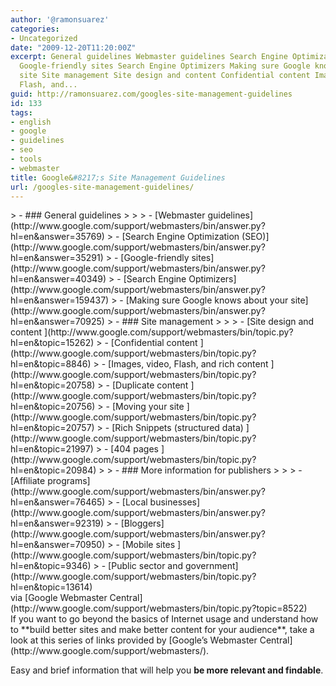 ```yaml
---
author: '@ramonsuarez'
categories:
- Uncategorized
date: "2009-12-20T11:20:00Z"
excerpt: General guidelines Webmaster guidelines Search Engine Optimization (SEO)
  Google-friendly sites Search Engine Optimizers Making sure Google knows about your
  site Site management Site design and content Confidential content Images, video,
  Flash, and...
guid: http://ramonsuarez.com/googles-site-management-guidelines
id: 133
tags:
- english
- google
- guidelines
- seo
- tools
- webmaster
title: Google&#8217;s Site Management Guidelines
url: /googles-site-management-guidelines/
---
```


<div class="posterous_bookmarklet_entry">> - ### General guidelines
>     
>     
>     - [<span class="answer_link">Webmaster guidelines</span>](http://www.google.com/support/webmasters/bin/answer.py?hl=en&answer=35769)
>     - [<span class="answer_link">Search Engine Optimization (SEO)</span>](http://www.google.com/support/webmasters/bin/answer.py?hl=en&answer=35291)
>     - [<span class="answer_link">Google-friendly sites</span>](http://www.google.com/support/webmasters/bin/answer.py?hl=en&answer=40349)
>     - [<span class="answer_link">Search Engine Optimizers</span>](http://www.google.com/support/webmasters/bin/answer.py?hl=en&answer=159437)
>     - [<span class="answer_link">Making sure Google knows about your site</span>](http://www.google.com/support/webmasters/bin/answer.py?hl=en&answer=70925)
> - ### Site management
>     
>     
>     - [<span class="answer_link">Site design and content</span> ](http://www.google.com/support/webmasters/bin/topic.py?hl=en&topic=15262)
>     - [<span class="answer_link">Confidential content</span> ](http://www.google.com/support/webmasters/bin/topic.py?hl=en&topic=8846)
>     - [<span class="answer_link">Images, video, Flash, and rich content</span> ](http://www.google.com/support/webmasters/bin/topic.py?hl=en&topic=20758)
>     - [<span class="answer_link">Duplicate content</span> ](http://www.google.com/support/webmasters/bin/topic.py?hl=en&topic=20756)
>     - [<span class="answer_link">Moving your site</span> ](http://www.google.com/support/webmasters/bin/topic.py?hl=en&topic=20757)
>     - [<span class="answer_link">Rich Snippets (structured data)</span> ](http://www.google.com/support/webmasters/bin/topic.py?hl=en&topic=21997)
>     - [<span class="answer_link">404 pages</span> ](http://www.google.com/support/webmasters/bin/topic.py?hl=en&topic=20984)
> 
> - ### More information for publishers
>     
>     
>     - [<span class="answer_link">Affiliate programs</span>](http://www.google.com/support/webmasters/bin/answer.py?hl=en&answer=76465)
>     - [<span class="answer_link">Local businesses</span>](http://www.google.com/support/webmasters/bin/answer.py?hl=en&answer=92319)
>     - [<span class="answer_link">Bloggers</span>](http://www.google.com/support/webmasters/bin/answer.py?hl=en&answer=70950)
>     - [<span class="answer_link">Mobile sites</span> ](http://www.google.com/support/webmasters/bin/topic.py?hl=en&topic=9346)
>     - [<span class="answer_link">Public sector and government</span>](http://www.google.com/support/webmasters/bin/topic.py?hl=en&topic=13614)

<div class="posterous_quote_citation">via [Google Webmaster Central](http://www.google.com/support/webmasters/bin/topic.py?topic=8522)</div>If you want to go beyond the basics of Internet usage and understand how to **build better sites and make better content for your audience**, take a look at this series of links provided by [Google’s Webmaster Central](http://www.google.com/support/webmasters/).

Easy and brief information that will help you **be more relevant and findable**.

</div>